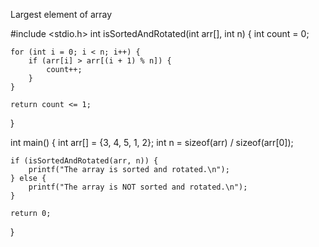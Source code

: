Largest element of array

#include <stdio.h>
int isSortedAndRotated(int arr[], int n) {
    int count = 0;

    for (int i = 0; i < n; i++) {
        if (arr[i] > arr[(i + 1) % n]) {
            count++;
        }
    }

    return count <= 1;
}

int main() {
    int arr[] = {3, 4, 5, 1, 2};
    int n = sizeof(arr) / sizeof(arr[0]);

    if (isSortedAndRotated(arr, n)) {
        printf("The array is sorted and rotated.\n");
    } else {
        printf("The array is NOT sorted and rotated.\n");
    }

    return 0;
}
